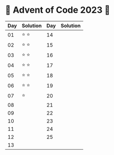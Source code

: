 # 🦀 Advent of Code 2023 🦀

| Day | Solution | Day | Solution |
|-----|----------|-----|----------|
| 01  | ⭐ ⭐      | 14  |          |
| 02  | ⭐ ⭐      | 15  |          |
| 03  | ⭐ ⭐      | 16  |          |
| 04  | ⭐ ⭐      | 17  |          |
| 05  | ⭐ ⭐      | 18  |          |
| 06  | ⭐ ⭐      | 19  |          |
| 07  | ⭐        | 20  |          |
| 08  |          | 21  |          |
| 09  |          | 22  |          |
| 10  |          | 23  |          |
| 11  |          | 24  |          |
| 12  |          | 25  |          |
| 13  |          |     |          |
